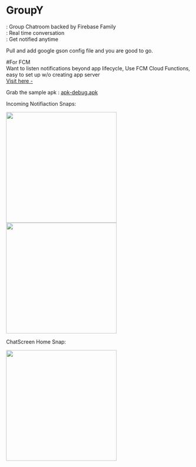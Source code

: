 # GroupY
: Group Chatroom backed by Firebase Family    
: Real time conversation  
: Get notified anytime  

Pull and add google gson config file and you are good to go.

#For FCM  
Want to listen notifications beyond app lifecycle, Use FCM Cloud Functions, easy to set up w/o creating app server    
[Visit here -](https://firebase.google.com/docs/functions/use-cases)

Grab the sample apk : [apk-debug.apk](https://github.com/Hemen07/CHATROOM/blob/master/app-debug.apk)

Incoming Notifiaction Snaps: 

<img src="https://github.com/Hemen07/Groupy/blob/master/Notification1.png" width="300"/> <img src="https://github.com/Hemen07/Groupy/blob/master/Notification2.png" width="300"/>

ChatScreen Home Snap: 

<img src="https://github.com/Hemen07/Groupy/blob/master/ChatScreen.png" width="300"/>

